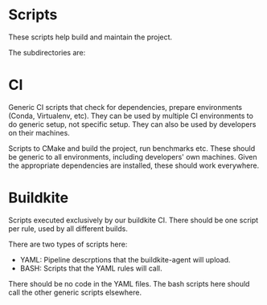 # Scripts

These scripts help build and maintain the project.

The subdirectories are:

# CI

Generic CI scripts that check for dependencies, prepare environments (Conda, Virtualenv, etc).
They can be used by multiple CI environments to do generic setup, not specific setup.
They can also be used by developers on their machines.

Scripts to CMake and build the project, run benchmarks etc.
These should be generic to all environments, including developers' own machines.
Given the appropriate dependencies are installed, these should work everywhere.

# Buildkite

Scripts executed exclusively by our buildkite CI.
There should be one script per rule, used by all different builds.

There are two types of scripts here:
 * YAML: Pipeline descrptions that the buildkite-agent will upload.
 * BASH: Scripts that the YAML rules will call.

There should be no code in the YAML files.
The bash scripts here should call the other generic scripts elsewhere.
